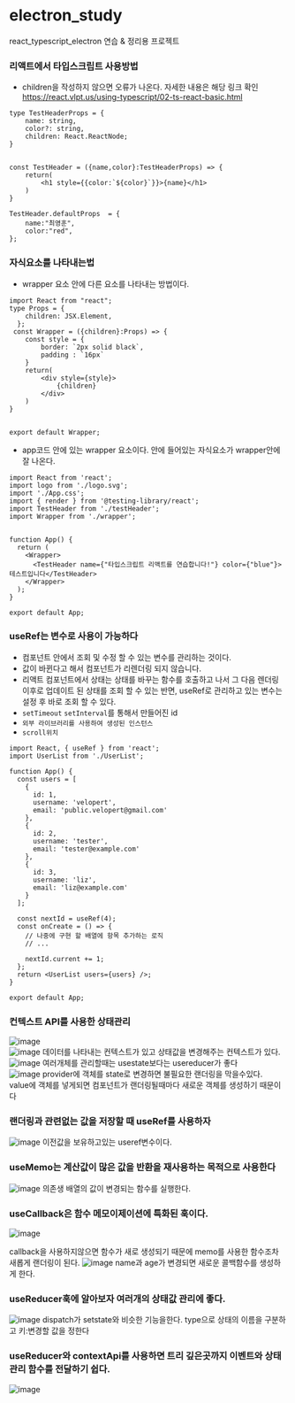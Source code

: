 # electron_study
react_typescript_electron 연습 &amp; 정리용 프로젝트

### 리액트에서 타입스크립트 사용방법  
* children을 작성하지 않으면 오류가 나온다. 자세한 내용은 해당 링크 확인 <https://react.vlpt.us/using-typescript/02-ts-react-basic.html>
```
type TestHeaderProps = {
    name: string,
    color?: string,
    children: React.ReactNode;
}


const TestHeader = ({name,color}:TestHeaderProps) => {
    return(
        <h1 style={{color:`${color}`}}>{name}</h1>
    )
}

TestHeader.defaultProps  = {
    name:"최영훈",
    color:"red",
};
```

### 자식요소를 나타내는법
* wrapper 요소 안에 다른 요소를 나타내는 방법이다.
```
import React from "react";
type Props = {
    children: JSX.Element,
  };
 const Wrapper = ({children}:Props) => {
    const style = {
        border: `2px solid black`,
        padding : `16px`
    }
    return(
        <div style={style}>
            {children}
        </div>
    )
}


export default Wrapper;
```

* app코드 안에 있는 wrapper 요소이다. 안에 들어있는 자식요소가 wrapper안에 잘 나온다.
```
import React from 'react';
import logo from './logo.svg';
import './App.css';
import { render } from '@testing-library/react';
import TestHeader from './testHeader';
import Wrapper from './wrapper';


function App() {
  return (
    <Wrapper>
      <TestHeader name={"타입스크립트 리액트를 연습합니다!"} color={"blue"}>테스트입니다</TestHeader>
    </Wrapper>
  );
}

export default App;
```

### useRef는 변수로 사용이 가능하다
* 컴포넌트 안에서 조회 및 수정 할 수 있는 변수를 관리하는 것이다.
* 값이 바뀐다고 해서 컴포넌트가 리렌더링 되지 않습니다. 
* 리액트 컴포넌트에서 상태는 상태를 바꾸는 함수를 호출하고 나서 그 다음 렌더링 이후로 업데이트 된 상태를 조회 할 수 있는 반면, useRef로 관리하고 있는 변수는 설정 후 바로 조회 할 수 있다.
* `setTimeout` `setInterval`를 통해서 만들어진 id
* `외부 라이브러리를 사용하여 생성된 인스턴스`
* `scroll위치`

```
import React, { useRef } from 'react';
import UserList from './UserList';

function App() {
  const users = [
    {
      id: 1,
      username: 'velopert',
      email: 'public.velopert@gmail.com'
    },
    {
      id: 2,
      username: 'tester',
      email: 'tester@example.com'
    },
    {
      id: 3,
      username: 'liz',
      email: 'liz@example.com'
    }
  ];

  const nextId = useRef(4);
  const onCreate = () => {
    // 나중에 구현 할 배열에 항목 추가하는 로직
    // ...

    nextId.current += 1;
  };
  return <UserList users={users} />;
}

export default App;
```

### 컨텍스트 API를 사용한 상태관리
![image](https://user-images.githubusercontent.com/59411545/113023738-e9f79f80-91c0-11eb-9408-f2a3b959196a.png)  
![image](https://user-images.githubusercontent.com/59411545/113028982-dfd89f80-91c6-11eb-99d2-b6b81cf88dc3.png)
데이터를 나타내는 컨텍스트가 있고
상태값을 변경해주는 컨텍스트가 있다.
![image](https://user-images.githubusercontent.com/59411545/113029166-11516b00-91c7-11eb-886c-b656d9fdf5e5.png)
여러개체를 관리할때는 usestate보다는 usereducer가 좋다  
![image](https://user-images.githubusercontent.com/59411545/113029322-3f36af80-91c7-11eb-863f-fd8308dba465.png)
provider에 객체를 state로 변경하면 불필요한 랜더링을 막을수있다.   
value에 객체를 넣게되면 컴포넌트가 랜더링될때마다 새로운 객체를 생성하기 때문이다  

### 랜더링과 관련없는 값을 저장할 때 useRef를 사용하자
![image](https://user-images.githubusercontent.com/59411545/113030009-182cad80-91c8-11eb-8a52-26c58d7d6643.png)
이전값을 보유하고있는 useref변수이다.  


### useMemo는 계산값이 많은 값을 반환을 재사용하는 목적으로 사용한다
![image](https://user-images.githubusercontent.com/59411545/113030275-62ae2a00-91c8-11eb-8e91-ceef56d37699.png)
의존생 배열의 값이 변경되는 함수를 실행한다.  

### useCallback은 함수 메모이제이션에 특화된 훅이다.
![image](https://user-images.githubusercontent.com/59411545/113030510-a43ed500-91c8-11eb-85e2-d1a98cec4d4f.png)

callback을 사용하지않으면 함수가 새로 생성되기 때문에 memo를 사용한 함수조차 새롭게 랜더링이 된다.
![image](https://user-images.githubusercontent.com/59411545/113030677-d2241980-91c8-11eb-8f66-a00b5a7179cc.png)
name과 age가 변경되면 새로운 콜백함수를 생성하게 한다.

### useReducer훅에 알아보자 여러개의 상태값 관리에 좋다.
![image](https://user-images.githubusercontent.com/59411545/113031074-3810a100-91c9-11eb-86c5-fdfa763609ee.png)
dispatch가 setstate와 비슷한 기능을한다. type으로 상태의 이름을 구분하고 키:변경할 값을 정한다

### useReducer와 contextApi를 사용하면 트리 깊은곳까지 이벤트와 상태관리 함수를 전달하기 쉽다.
![image](https://user-images.githubusercontent.com/59411545/113031393-9dfd2880-91c9-11eb-9e63-41c1b147b835.png)





